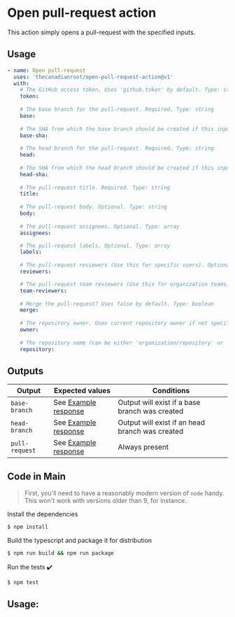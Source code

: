 # Open pull-request action

This action simply opens a pull-request with the specified inputs.

## Usage

```yaml
- name: Open pull-request
  uses: 'thecanadianroot/open-pull-request-action@v1'
  with:
    # The GitHub access token. Uses 'github.token' by default. Type: string
    token:  
    
    # The base branch for the pull-request. Required. Type: string
    base: 
    
    # The SHA from which the base branch should be created if this input is used. Optional, but the base branch must already exist. Type: string
    base-sha:
    
    # The head branch for the pull-request. Required. Type: string
    head: 
    
    # The SHA from which the head branch should be created if this input is used. Optional, but the head branch must already exist. Type: string
    head-sha:
    
    # The pull-request title. Required. Type: string
    title: 
    
    # The pull-request body. Optional. Type: string
    body: 
    
    # The pull-request assignees. Optional. Type: array
    assignees:

    # The pull-request labels. Optional. Type: array
    labels:
    
    # The pull-request reviewers (Use this for specific users). Optional. Type: array
    reviewers:

    # The pull-request team reviewers (Use this for organization teams). Optional. Type: array
    team-reviewers:
    
    # Merge the pull-request? Uses false by default. Type: boolean 
    merge: 
    
    # The repository owner. Uses current repository owner if not specified. Type: string
    owner:
    
    # The repository name (can be either 'organization/repository' or 'repository' format). Uses current repository name if not specified. Type: string
    repository: 
```

## Outputs

| Output         | Expected values                                                                                                 | Conditions                                      |
|----------------|-----------------------------------------------------------------------------------------------------------------|-------------------------------------------------|
| `base-branch`  | See [Example response](https://docs.github.com/en/rest/git/refs?apiVersion=2022-11-28#create-a-reference)       | Output will exist if a base branch was created  |
| `head-branch`  | See [Example response](https://docs.github.com/en/rest/git/refs?apiVersion=2022-11-28#create-a-reference)       | Output will exist if an head branch was created |
| `pull-request` | See [Example response](https://docs.github.com/en/rest/pulls/pulls?apiVersion=2022-11-28#create-a-pull-request) | Always present                                  |


## Code in Main

> First, you'll need to have a reasonably modern version of `node` handy. This won't work with versions older than 9, for instance.

Install the dependencies  
```bash
$ npm install
```

Build the typescript and package it for distribution
```bash
$ npm run build && npm run package
```

Run the tests :heavy_check_mark:  
```bash
$ npm test
```

## Usage:

